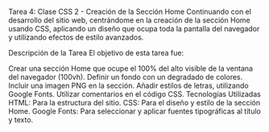 Tarea 4: Clase CSS 2 - Creación de la Sección Home
Continuando con el desarrollo del sitio web, centrándome en la creación de la sección Home usando CSS, aplicando un diseño que ocupa toda la pantalla del navegador y utilizando efectos de estilo avanzados.

Descripción de la Tarea
El objetivo de esta tarea fue:

Crear una sección Home que ocupe el 100% del alto visible de la ventana del navegador (100vh).
Definir un fondo con un degradado de colores.
Incluir una imagen PNG en la sección.
Añadir estilos de letras, utilizando Google Fonts.
Utilizar comentarios en el código CSS.
Tecnologías Utilizadas
HTML: Para la estructura del sitio.
CSS: Para el diseño y estilo de la sección Home.
Google Fonts: Para seleccionar y aplicar fuentes tipográficas al título y texto.
